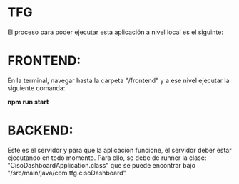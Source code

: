 # TFG

El proceso para poder ejecutar esta aplicación a nivel local es el siguinte:

# FRONTEND:

En la terminal, navegar hasta la carpeta "/frontend" y a ese nivel ejecutar la siguiente comanda:

**npm run start**


# BACKEND:

Este es el servidor y para que la aplicación funcione, el servidor deber estar ejecutando en todo momento. Para ello, se debe de runner la clase: "CisoDashboardApplication.class" que se puede encontrar bajo "/src/main/java/com.tfg.cisoDashboard"
